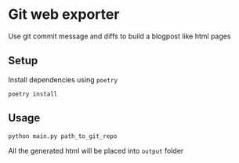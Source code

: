 # Git web exporter

Use git commit message and diffs to build a blogpost like html pages

## Setup

Install dependencies using `poetry`

```shell
poetry install
```

## Usage

```shell
python main.py path_to_git_repo
```

All the generated html will be placed into `output` folder

